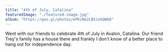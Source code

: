 ```yaml
---
title: "4th of July, Catalina"
featuredImage: "./featured-image.jpg"
album: "https://goo.gl/photos/ePKzNe2LB5ixkQWb8"
---
```

Went with our friends to celebrate 4th of July in Avalon, Catalina.
Our friend Trey's family has a house there and frankly I don't know of a better place to hang out for independence day.
